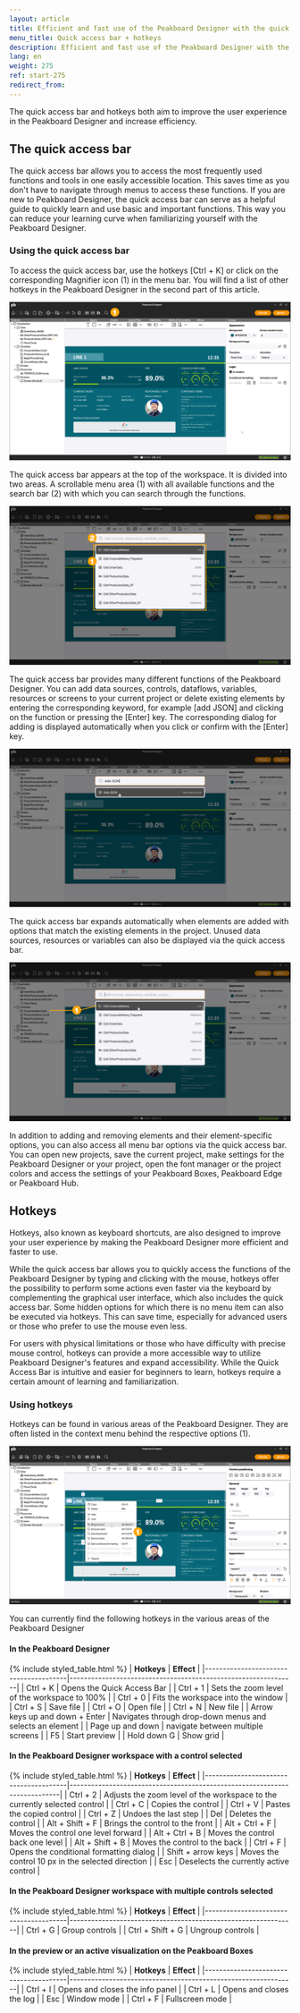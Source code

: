 ```yaml
---
layout: article
title: Efficient and fast use of the Peakboard Designer with the quick access bar and hotkeys
menu_title: Quick access bar + hotkeys
description: Efficient and fast use of the Peakboard Designer with the quick access bar and hotkeys
lang: en
weight: 275
ref: start-275
redirect_from:
---
```


The quick access bar and hotkeys both aim to improve the user experience in the Peakboard Designer and increase efficiency.

## The quick access bar

The quick access bar allows you to access the most frequently used functions and tools in one easily accessible location. This saves time as you don't have to navigate through menus to access these functions.
If you are new to Peakboard Designer, the quick access bar can serve as a helpful guide to quickly learn and use basic and important functions. This way you can reduce your learning curve when familiarizing yourself with the Peakboard Designer.

### Using the quick access bar

To access the quick access bar, use the hotkeys [Ctrl + K] or click on the corresponding Magnifier icon (1) in the menu bar. You will find a list of other hotkeys in the Peakboard Designer in the second part of this article.

![Open quick access bar](/assets/images/get_started/en_quick-access-01.png)

The quick access bar appears at the top of the workspace. It is divided into two areas. A scrollable menu area (1) with all available functions and the search bar (2) with which you can search through the functions.

![Quick access bar](/assets/images/get_started/en_quick-access-02.png)

The quick access bar provides many different functions of the Peakboard Designer.
You can add data sources, controls, dataflows, variables, resources or screens to your current project or delete existing elements by entering the corresponding keyword, for example [add JSON] and clicking on the function or pressing the [Enter] key. The corresponding dialog for adding is displayed automatically when you click or confirm with the [Enter] key.

![Add data source](/assets/images/get_started/en_quick-access-03.png)

The quick access bar expands automatically when elements are added with options that match the existing elements in the project. Unused data sources, resources or variables can also be displayed via the quick access bar.

![Element-specific options](/assets/images/get_started/en_quick-access-04.png)

In addition to adding and removing elements and their element-specific options, you can also access all menu bar options via the quick access bar. You can open new projects, save the current project, make settings for the Peakboard Designer or your project, open the font manager or the project colors and access the settings of your Peakboard Boxes, Peakboard Edge or Peakboard Hub.

## Hotkeys

Hotkeys, also known as keyboard shortcuts, are also designed to improve your user experience by making the Peakboard Designer more efficient and faster to use.

While the quick access bar allows you to quickly access the functions of the Peakboard Designer by typing and clicking with the mouse, hotkeys offer the possibility to perform some actions even faster via the keyboard by complementing the graphical user interface, which also includes the quick access bar. Some hidden options for which there is no menu item can also be executed via hotkeys. This can save time, especially for advanced users or those who prefer to use the mouse even less.

For users with physical limitations or those who have difficulty with precise mouse control, hotkeys can provide a more accessible way to utilize Peakboard Designer's features and expand accessibility.
While the Quick Access Bar is intuitive and easier for beginners to learn, hotkeys require a certain amount of learning and familiarization.

### Using hotkeys

Hotkeys can be found in various areas of the Peakboard Designer. They are often listed in the context menu behind the respective options (1).

![Hotkeys](/assets/images/get_started/en_hotkeys-01.png)

You can currently find the following hotkeys in the various areas of the Peakboard Designer

#### In the Peakboard Designer

{% include styled_table.html %}
| **Hotkeys**                           | **Effect**                                                    |
|---------------------------------------|---------------------------------------------------------------|
| Ctrl + K                              | Opens the Quick Access Bar                                    |
| Ctrl + 1                              | Sets the zoom level of the workspace to 100%                  |
| Ctrl + 0                              | Fits the workspace into the window                            |
| Ctrl + S                              | Save file                                                     |
| Ctrl + O                              | Open file                                                     |
| Ctrl + N                              | New file                                                      |
| Arrow keys up and down + Enter        | Navigates through drop-down menus and selects an element      |
| Page up and down                      | navigate between multiple screens                             |
| F5                                    | Start preview                                                 |
| Hold down G                           | Show grid                                                     |

#### In the Peakboard Designer workspace with a control selected

{% include styled_table.html %}
| **Hotkeys**                           | **Effect**                                                                |
|---------------------------------------|---------------------------------------------------------------------------|
| Ctrl + 2                              | Adjusts the zoom level of the workspace to the currently selected control |
| Ctrl + C                              | Copies the control                                                        |
| Ctrl + V                              | Pastes the copied control                                                 |
| Ctrl + Z                              | Undoes the last step                                                      |
| Del                                   | Deletes the control                                                       |
| Alt + Shift + F                       | Brings the control to the front                                           |
| Alt + Ctrl + F                        | Moves the control one level forward                                       |
| Alt + Ctrl + B                        | Moves the control back one level                                          |
| Alt + Shift + B                       | Moves the control to the back                                             |
| Ctrl + F                              | Opens the conditional formatting dialog                                   |
| Shift + arrow keys                    | Moves the control 10 px in the selected direction                         |
| Esc                                   | Deselects the currently active control                                    |

#### In the Peakboard Designer workspace with multiple controls selected

{% include styled_table.html %}
| **Hotkeys**                           | **Effect**                                                    |
|---------------------------------------|---------------------------------------------------------------|
| Ctrl + G                              | Group controls                                                |
| Ctrl + Shift + G                      | Ungroup controls                                              |

#### In the preview or an active visualization on the Peakboard Boxes

{% include styled_table.html %}
| **Hotkeys**                           | **Effect**                                                    |
|---------------------------------------|---------------------------------------------------------------|
| Ctrl + I                              | Opens and closes the info panel                               |
| Ctrl + L                              | Opens and closes the log                                      |
| Esc                                   | Window mode                                                   |
| Ctrl + F                              | Fullscreen mode                                               |
